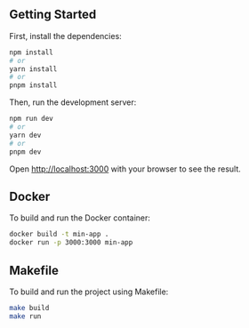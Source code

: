 ## Getting Started

First, install the dependencies:

```bash
npm install
# or
yarn install
# or
pnpm install
```

Then, run the development server:

```bash
npm run dev
# or
yarn dev
# or
pnpm dev
```

Open [http://localhost:3000](http://localhost:3000) with your browser to see the result.

## Docker

To build and run the Docker container:

```bash
docker build -t min-app .
docker run -p 3000:3000 min-app
```

## Makefile

To build and run the project using Makefile:

```bash
make build
make run
```
